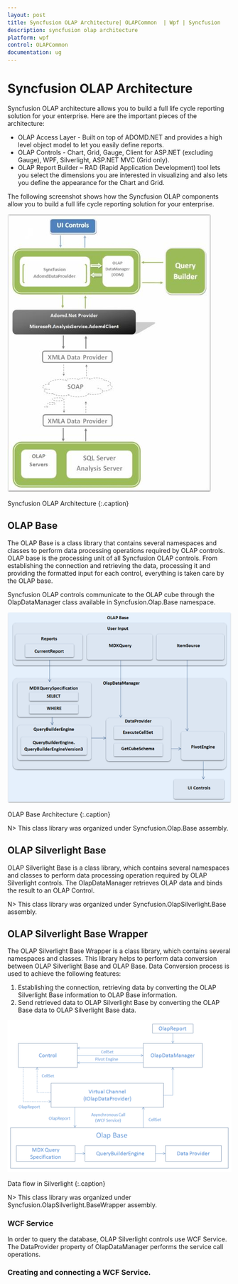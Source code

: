 ```yaml
---
layout: post
title: Syncfusion OLAP Architecture| OLAPCommon  | Wpf | Syncfusion
description: syncfusion olap architecture
platform: wpf
control: OLAPCommon 
documentation: ug
---
```


# Syncfusion OLAP Architecture



Syncfusion OLAP architecture allows you to build a full life cycle reporting solution for your enterprise. Here are the important pieces of the architecture:

* OLAP Access Layer - Built on top of ADOMD.NET and provides a high level object model to let you easily define reports.
* OLAP Controls - Chart, Grid, Gauge, Client for ASP.NET (excluding Gauge), WPF, Silverlight, ASP.NET MVC (Grid only).
* OLAP Report Builder – RAD (Rapid Application Development) tool lets you select the dimensions you are interested in visualizing and also lets you define the appearance for the Chart and Grid.



The following screenshot shows how the Syncfusion OLAP components allow you to build a full life cycle reporting solution for your enterprise.





![](Syncfusion-OLAP-Architecture_images/Syncfusion-OLAP-Architecture_img1.jpeg)





Syncfusion OLAP Architecture
{:.caption}

## OLAP Base

The OLAP Base is a class library that contains several namespaces and classes to perform data processing operations required by OLAP controls. OLAP base is the processing unit of all Syncfusion OLAP controls. From establishing the connection and retrieving the data, processing it and providing the formatted input for each control, everything is taken care by the OLAP base.

Syncfusion OLAP controls communicate to the OLAP cube through the OlapDataManager class available in Syncfusion.Olap.Base namespace.



![](OLAP-Base_images/OLAP-Base_img1.png)





OLAP Base Architecture
{:.caption}



N> This class library was organized under Syncfusion.Olap.Base assembly.


## OLAP Silverlight Base

OLAP Silverlight Base is a class library, which contains several namespaces and classes to perform data processing operation required by OLAP Silverlight controls. The OlapDataManager retrieves OLAP data and binds the result to an OLAP Control.

N> This class library was organized under Syncfusion.OlapSilverlight.Base assembly.


## OLAP Silverlight Base Wrapper

The OLAP Silverlight Base Wrapper is a class library, which contains several namespaces and classes. This library helps to perform data conversion between OLAP Silverlight Base and OLAP Base. Data Conversion process is used to achieve the following features: 

1. Establishing the connection, retrieving data by converting the OLAP Silverlight Base information to OLAP Base information.
2. Send retrieved data to OLAP Silverlight Base by converting the OLAP Base data to OLAP Silverlight Base data.





![C:/Users/dwarageshmb/Desktop/Doc Images/OlapSilverlight Base/SIlverlight.png](OLAP-Silverlight-Base-Wrapper_images/OLAP-Silverlight-Base-Wrapper_img1.png)





Data flow in Silverlight
{:.caption}



N> This class library was organized under Syncfusion.OlapSilverlight.BaseWrapper assembly.

### WCF Service

In order to query the database, OLAP Silverlight controls use WCF Service. The DataProvider property of OlapDataManager performs the service call operations. 

### Creating and connecting a WCF Service.
